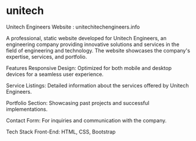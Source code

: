 # unitech

Unitech Engineers Website : unitechitechengineers.info

A professional, static website developed for Unitech Engineers, an engineering company providing innovative solutions and services in the field of engineering and technology. The website showcases the company's expertise, services, and portfolio.

Features
Responsive Design: Optimized for both mobile and desktop devices for a seamless user experience.

Service Listings: Detailed information about the services offered by Unitech Engineers.

Portfolio Section: Showcasing past projects and successful implementations.

Contact Form: For inquiries and communication with the company.

Tech Stack
Front-End: HTML, CSS, Bootstrap
